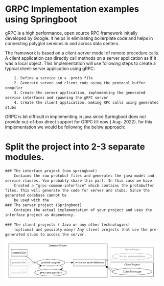 # GRPC Implementation examples using Springboot

gRPC is a high performance, open source RPC framework initially developed by Google. It helps in eliminating boilerplate code and helps in connecting polyglot services in and across data centers.

The framework is based on a client-server model of remote procedure calls. A client application can directly call methods on a server application as if it was a local object.
This Implementation will use following steps to create a typical client-server application using gRPC:

		1. Define a service in a .proto file
		2. Generate server and client code using the protocol buffer compiler
		3. Create the server application, implementing the generated service interfaces and spawning the gRPC server
		4. Create the client application, making RPC calls using generated stubs 
		
GRPC is bit difficult in implementing in java since Springboot does not provide out-of-box direct support for GRPC till now ( Aug- 2022). for this implementation we would 
be following the below approach:

# Split the project into 2-3 separate modules.

	### The interface project (non springboot) 
		Contains the raw protobuf files and generates the java model and service classes. You probably share this part. In this case we have 
		Created a "grpc-common-interface" which contains the protobuffer files. This will generate the code for server and stubs. Since the generated codebase cannot be
		be used with the 
	### The server project (Springboot) 
		Contains the actual implementation of your project and uses the interface project as dependency.
		
	### The client projects ( Java or any other technologies)
		(optional and possibly many) Any client projects that use the pre-generated stubs to access the server.
		
![alt text](https://github.com/dipsscor/Springboot-grpc-implementations/blob/master/architecture.png)

	